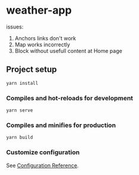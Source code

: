 # weather-app

issues: 
1) Anchors links don't work 
2) Map works incorrectly
3) Block without usefull content at Home page

## Project setup
```
yarn install
```

### Compiles and hot-reloads for development
```
yarn serve
```

### Compiles and minifies for production
```
yarn build
```

### Customize configuration
See [Configuration Reference](https://cli.vuejs.org/config/).
